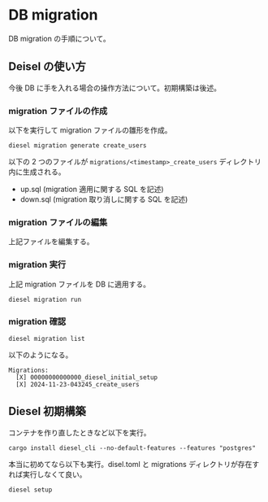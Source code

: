 # DB migration

DB migration の手順について。

## Deisel の使い方

今後 DB に手を入れる場合の操作方法について。初期構築は後述。

### migration ファイルの作成

以下を実行して migration ファイルの雛形を作成。

```shell
diesel migration generate create_users
```

以下の 2 つのファイルが `migrations/<timestamp>_create_users` ディレクトリ内に生成される。

- up.sql (migration 適用に関する SQL を記述)
- down.sql (migration 取り消しに関する SQL を記述)

### migration ファイルの編集

上記ファイルを編集する。

### migration 実行

上記 migration ファイルを DB に適用する。

```shell
diesel migration run
```

### migration 確認

```shell
diesel migration list
```

以下のようになる。

```shell
Migrations:
  [X] 00000000000000_diesel_initial_setup
  [X] 2024-11-23-043245_create_users
```

## Diesel 初期構築

コンテナを作り直したときなど以下を実行。

```shell
cargo install diesel_cli --no-default-features --features "postgres"
```

本当に初めてなら以下も実行。disel.toml と migrations ディレクトリが存在すれば実行しなくて良い。

```shell
diesel setup
```
